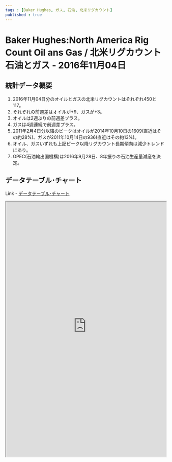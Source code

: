 ```yaml
--- 
tags : [Baker Hughes, ガス, 石油, 北米リグカウント] 
published : true
---
```

# Baker Hughes:North America Rig Count Oil ans Gas / 北米リグカウント 石油とガス - 2016年11月04日
## 統計データ概要
1. 2016年11月04日分のオイルとガスの北米リグカウントはそれぞれ450と117。
1. それぞれの前週差はオイルが+9、ガスが+3。
1. オイルは2週ぶりの前週差プラス。
1. ガスは4週連続で前週差プラス。
1. 2011年2月4日分以降のピークはオイルが2014年10月10日の1609(直近はその約28%)、ガスが2011年10月14日の936(直近はその約13%)。
1. オイル、ガスいずれも上記ピーク以降リグカウント長期傾向は減少トレンドにあり。
1. OPEC(石油輸出国機構)は2016年9月28日、8年振りの石油生産量減産を決定。


	
## データテーブル･チャート
Link - [データテーブル･チャート](http://knowledgevault.saecanet.com/charts/am-consulting.co.jp-NorthAmericaRigCount.html)
<iframe src="http://knowledgevault.saecanet.com/charts/am-consulting.co.jp-NorthAmericaRigCount.html" width="100%" height="800px"></iframe>
